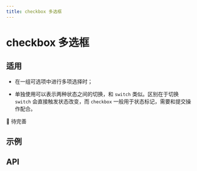 ```yaml
---
title: checkbox 多选框
---
```


# checkbox 多选框

## 适用

- 在一组可选项中进行多项选择时；

- 单独使用可以表示两种状态之间的切换，和 `switch` 类似。区别在于切换 `switch` 会直接触发状态改变，而 `checkbox` 一般用于状态标记，需要和提交操作配合。

🚧 待完善

## 示例

<!-- <preview path="./def.vue"></preview> -->

## API

<API src="./data.json" lang="zh"></API>

<API src="./data2.json" lang="zh"></API>
